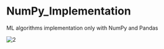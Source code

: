 # NumPy_Implementation
ML algorithms implementation only with NumPy and Pandas

![2](https://user-images.githubusercontent.com/73366841/110636706-40228580-81b5-11eb-8165-57e45a04fd80.jpeg)
